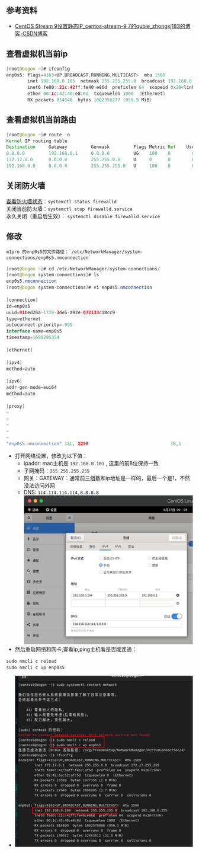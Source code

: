 ## 参考资料
- [CentOS Stream 9设置静态IP_centos-stream-9 7的qubie_zhongxj183的博客-CSDN博客](https://blog.csdn.net/zhongxj183/article/details/122811236)

## 查看虚拟机当前ip

```java
[root@bogon ~]# ifconfig
enp0s5: flags=4163<UP,BROADCAST,RUNNING,MULTICAST>  mtu 1500
        inet 192.168.0.105  netmask 255.255.255.0  broadcast 192.168.0.255
        inet6 fe80::21c:42ff:fe40:e86d  prefixlen 64  scopeid 0x20<link>
        ether 00:1c:42:40:e8:6d  txqueuelen 1000  (Ethernet)
        RX packets 814548  bytes 1002356277 (955.9 MiB)

```

## 查看虚拟机当前路由

```java
[root@bogon ~]# route -n
Kernel IP routing table
Destination     Gateway         Genmask         Flags Metric Ref    Use Iface
0.0.0.0         192.168.0.1     0.0.0.0         UG    100    0        0 enp0s5
172.17.0.0      0.0.0.0         255.255.0.0     U     0      0        0 docker0
192.168.0.0     0.0.0.0         255.255.255.0   U     100    0        0 enp0s5
```

## 关闭防火墙

[查看防火墙状态](https://so.csdn.net/so/search?q=%E6%9F%A5%E7%9C%8B%E9%98%B2%E7%81%AB%E5%A2%99%E7%8A%B6%E6%80%81&spm=1001.2101.3001.7020)：`systemctl status firewalld`  
关闭当前防火墙：`systemctl stop firewalld.service`  
永久关闭（重启后生效）： `systemctl disable firewalld.service`

## 修改

	m1pro 的enp0s5的文件路径：`/etc/NetworkManager/system-connections/enp0s5.nmconnection`
	
```java
[root@bogon ~]# cd /etc/NetworkManager/system-connections/
[root@bogon system-connections]# ls
enp0s5.nmconnection
[root@bogon system-connections]# vi enp0s5.nmconnection 

[connection]
id=enp0s5
uuid=91bed26a-1729-3de5-a92e-072133c18cc9
type=ethernet
autoconnect-priority=-999
interface-name=enp0s5
timestamp=1690295354

[ethernet]

[ipv4]
method=auto

[ipv6]
addr-gen-mode=eui64
method=auto

[proxy]
~                                                                               
~                                                                               
~                                                                               
~                                                                               
~                                                                               
"enp0s5.nmconnection" 18L, 229B                               18,1         全部
```


- 打开网络设置，修改为以下值：
	- ipaddr: mac主机是 `192.168.0.101` , 这里的前8位保持一致
	- 子网掩码：`255.255.255.255`
	- 网关：GATEWAY：通常前三组数和ip地址是一样的，最后一个是1，不然没法访问外网
	- DNS: `114.114.114.114,8.8.8.8`
		![](课程&笔记/技术栈/尚硅谷/谷粒商城/步骤与问题/imgs/Pasted%20image%2020230830134836.png)
- 然后重启网络和网卡,查看ip,ping主机看是否能连通：
```java
sudo nmcli c reload
sudo nmcli c up enp0s5

```
- ![](课程&笔记/技术栈/尚硅谷/谷粒商城/步骤与问题/imgs/Pasted%20image%2020230829231000.png)